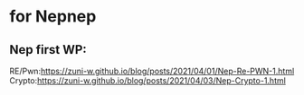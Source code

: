 # for Nepnep
## Nep first WP:
RE/Pwn:https://zuni-w.github.io/blog/posts/2021/04/01/Nep-Re-PWN-1.html
Crypto:https://zuni-w.github.io/blog/posts/2021/04/03/Nep-Crypto-1.html
